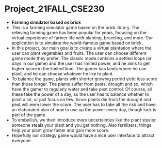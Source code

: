 # Project_21FALL_CSE230
- **Farming simulator based on brick**
- This is a farming simulator game based on the brick library. The relieving farming game has been popular for years, focusing on the virtual experience of farmer life with planting, breeding, and more. Our application is to simulate the world-famous game based on brick.
- In this project, our main goal is to create a virtual plantation where the user can plant vegetables and fruits. The user can choose different game mode they prefer. The classic mode contains a settled loops (or days in our game) and the user has limited power, and he aims to get higher score in the limited time. The gamer has lands where he can plant, and he can choose whatever he like to plant.
- To balance the game, plants with shorter growing period yield less score than those longer. The plants suffer from pests, drought and so, which have the gamer to regularly water and take pest control. Of course, all these take the power of a day, so the user has to balance whether to plant a lot, or just focus on few. Since plants die from the drought and pest will even lower the score. The user has to take all the risk and have an elaborated plan of how to use up the power every day, though luck is part of the game.
- To embellish, we then introduce more uncertainties like the plant stealer, someone steals your plant and you get nothing. Also fertilizers, things help your plant grow faster and gain more score.
- Hopefully our strategy game would have a nice user interface to attract everyone.
```
